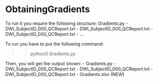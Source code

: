 # ObtainingGradients
To run it you require the following structure:
Gradients.py
    - DWI_SubjectID_000_QCReport.txt
    - DWI_SubjectID_000_QCReport.txt
    - DWI_SubjectID_000_QCReport.txt
    - …

To run you have to put the following command:
 >> python3 Gradients.py 

Then, you will get the output shown:
    - Gradients.py
    - DWI_SubjectID_000_QCReport.txt
    - DWI_SubjectID_000_QCReport.txt
    - DWI_SubjectID_000_QCReport.txt
    - Gradients.xlsx (NEW)